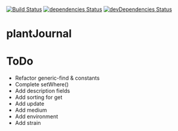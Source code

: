 [![Build Status](https://travis-ci.org/Nostradamos/PlantJournal.svg?branch=master)](https://travis-ci.org/Nostradamos/PlantJournal)
[![dependencies Status](https://david-dm.org/Nostradamos/plantjournal/status.svg)](https://david-dm.org/Nostradamos/plantjournal) [![devDependencies Status](https://david-dm.org/Nostradamos/plantjournal/dev-status.svg)](https://david-dm.org/Nostradamos/plantjournal?type=dev)

plantJournal
============


ToDo
=====

* Refactor generic-find & constants
* Complete setWhere()
* Add description fields
* Add sorting for get
* Add update
* Add medium
* Add environment
* Add strain
